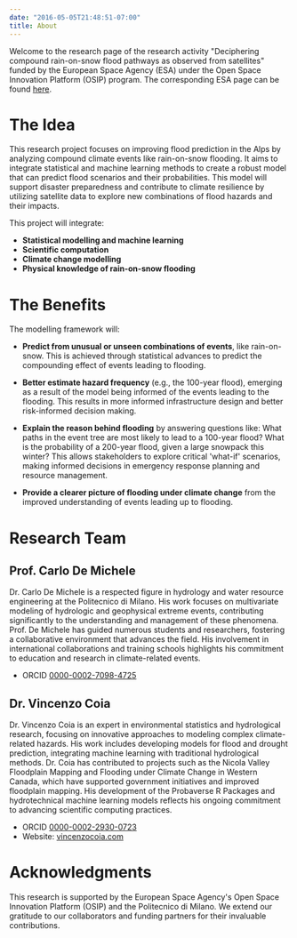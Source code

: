```yaml
---
date: "2016-05-05T21:48:51-07:00"
title: About
---
```


Welcome to the research page of the research activity "Deciphering compound rain-on-snow flood pathways as observed from satellites" funded by the European Space Agency (ESA) under the Open Space Innovation Platform (OSIP) program. The corresponding ESA page can be found [here](https://activities.esa.int/4000147698).

# The Idea

This research project focuses on improving flood prediction in the Alps by analyzing compound climate events like rain-on-snow flooding. It aims to integrate statistical and machine learning methods to create a robust model that can predict flood scenarios and their probabilities. This model will support disaster preparedness and contribute to climate resilience by utilizing satellite data to explore new combinations of flood hazards and their impacts. 

This project will integrate:

- **Statistical modelling and machine learning**
- **Scientific computation**
- **Climate change modelling**
- **Physical knowledge of rain-on-snow flooding**

# The Benefits

The modelling framework will:

- **Predict from unusual or unseen combinations of events**, like rain-on-snow. This is achieved through statistical advances to predict the compounding effect of events leading to flooding.

- **Better estimate hazard frequency** (e.g., the 100-year flood), emerging as a result of the model being informed of the events leading to the flooding. This results in more informed infrastructure design and better risk-informed decision making.

- **Explain the reason behind flooding** by answering questions like: What paths in the event tree are most likely to lead to a 100-year flood? What is the probability of a 200-year flood, given a large snowpack this winter? This allows stakeholders to explore critical 'what-if' scenarios, making informed decisions in emergency response planning and resource management.

- **Provide a clearer picture of flooding under climate change** from the improved understanding of events leading up to flooding.


# Research Team

## Prof. Carlo De Michele

Dr. Carlo De Michele is a respected figure in hydrology and water resource engineering at the Politecnico di Milano. His work focuses on multivariate modeling of hydrologic and geophysical extreme events, contributing significantly to the understanding and management of these phenomena. Prof. De Michele has guided numerous students and researchers, fostering a collaborative environment that advances the field. His involvement in international collaborations and training schools highlights his commitment to education and research in climate-related events. 

- ORCID [0000-0002-7098-4725](https://orcid.org/0000-0002-7098-4725)

## Dr. Vincenzo Coia

Dr. Vincenzo Coia is an expert in environmental statistics and hydrological research, focusing on innovative approaches to modeling complex climate-related hazards. His work includes developing models for flood and drought prediction, integrating machine learning with traditional hydrological methods. Dr. Coia has contributed to projects such as the Nicola Valley Floodplain Mapping and Flooding under Climate Change in Western Canada, which have supported government initiatives and improved floodplain mapping. His development of the Probaverse R Packages and hydrotechnical machine learning models reflects his ongoing commitment to advancing scientific computing practices. 

- ORCID [0000-0002-2930-0723](https://orcid.org/0000-0002-2930-0723)
- Website: [vincenzocoia.com](https://vincenzocoia.com/)


# Acknowledgments

This research is supported by the European Space Agency's Open Space Innovation Platform (OSIP) and the Politecnico di Milano. We extend our gratitude to our collaborators and funding partners for their invaluable contributions.
